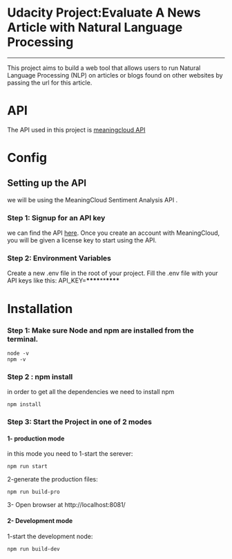# Udacity Project:Evaluate A News Article with Natural Language Processing

---

This project aims to build a web tool that allows users to run Natural Language Processing (NLP) on articles or blogs found on other websites by passing the url for this article.

# API

The API used in this project is [meaningcloud API](https://www.meaningcloud.com/products/sentiment-analysis)

# Config

## Setting up the API

we will be using the MeaningCloud Sentiment Analysis API .

### Step 1: Signup for an API key

we can find the API [here](https://www.meaningcloud.com/products/sentiment-analysis). Once you create an account with MeaningCloud, you will be given a license key to start using the API.

### Step 2: Environment Variables

Create a new .env file in the root of your project.
Fill the .env file with your API keys like this:
API_KEY=****\*\*\*\*****\*\*****\*\*\*\*****

# Installation

### Step 1: Make sure Node and npm are installed from the terminal.

```
node -v
npm -v
```

### Step 2 : npm install

in order to get all the dependencies we need to install npm

```
npm install
```

### Step 3: Start the Project in one of 2 modes

#### 1- production mode

in this mode you need to
1-start the serever:

```
npm run start
```

2-generate the production files:

```
npm run build-pro
```

3- Open browser at http://localhost:8081/


#### 2- Development mode

1-start the development node:

```
npm run build-dev
```
